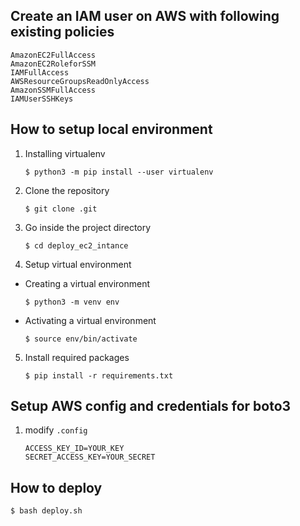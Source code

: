 ## Create an IAM user on AWS with following existing policies
```
AmazonEC2FullAccess
AmazonEC2RoleforSSM
IAMFullAccess
AWSResourceGroupsReadOnlyAccess
AmazonSSMFullAccess
IAMUserSSHKeys
```

## How to setup local environment
1. Installing virtualenv
    ```
    $ python3 -m pip install --user virtualenv
    ```

2. Clone the repository
    ```
    $ git clone .git
    ```

3. Go inside the project directory
    ```
    $ cd deploy_ec2_intance
    ```

4. Setup virtual environment
  * Creating a virtual environment
    ```
    $ python3 -m venv env
    ```

  * Activating a virtual environment
    ```
    $ source env/bin/activate
    ```

5. Install required packages
    ```
    $ pip install -r requirements.txt
    ```
## Setup AWS config and credentials for boto3
1. modify `.config`
    ```
    ACCESS_KEY_ID=YOUR_KEY
    SECRET_ACCESS_KEY=YOUR_SECRET
    ```

## How to deploy

```
$ bash deploy.sh
```
